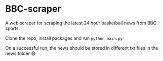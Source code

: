# BBC-scraper
A web scraper for scraping the latest 24 hour basketball news from BBC sports.

Clone the repo, install packages and run `python main.py`

On a successful run, the news should be stored in different txt files in the news folder :smile:

